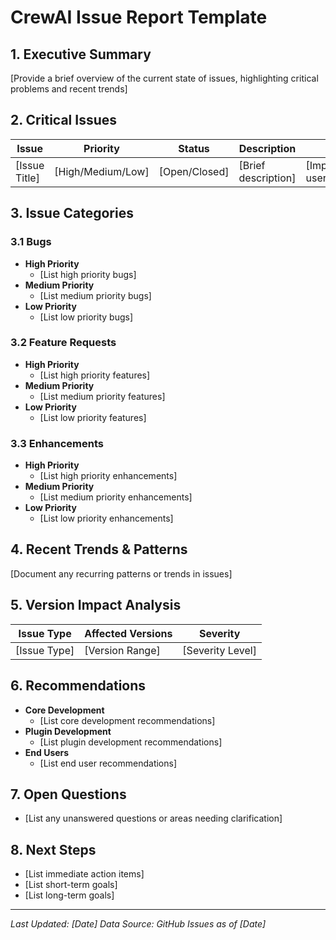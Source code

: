 # CrewAI Issue Report Template

## 1. Executive Summary
[Provide a brief overview of the current state of issues, highlighting critical problems and recent trends]

## 2. Critical Issues
| Issue | Priority | Status | Description | Impact |
|-------|----------|--------|-------------|--------|
| [Issue Title] | [High/Medium/Low] | [Open/Closed] | [Brief description] | [Impact on users/development] |

## 3. Issue Categories

### 3.1 Bugs
- **High Priority**
  - [List high priority bugs]
- **Medium Priority**
  - [List medium priority bugs]
- **Low Priority**
  - [List low priority bugs]

### 3.2 Feature Requests
- **High Priority**
  - [List high priority features]
- **Medium Priority**
  - [List medium priority features]
- **Low Priority**
  - [List low priority features]

### 3.3 Enhancements
- **High Priority**
  - [List high priority enhancements]
- **Medium Priority**
  - [List medium priority enhancements]
- **Low Priority**
  - [List low priority enhancements]

## 4. Recent Trends & Patterns
[Document any recurring patterns or trends in issues]

## 5. Version Impact Analysis
| Issue Type | Affected Versions | Severity |
|------------|-------------------|----------|
| [Issue Type] | [Version Range] | [Severity Level] |

## 6. Recommendations
- **Core Development**
  - [List core development recommendations]
- **Plugin Development**
  - [List plugin development recommendations]
- **End Users**
  - [List end user recommendations]

## 7. Open Questions
- [List any unanswered questions or areas needing clarification]

## 8. Next Steps
- [List immediate action items]
- [List short-term goals]
- [List long-term goals]

---
*Last Updated: [Date]*
*Data Source: GitHub Issues as of [Date]*
